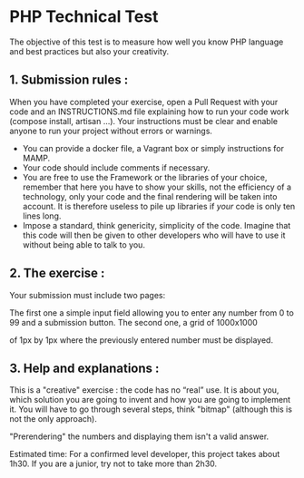 # PHP Technical Test

The objective of this test is to measure how well you know PHP language and best practices but also your creativity.

## 1.	Submission rules :

When you have completed your exercise, open a Pull Request with your code and an INSTRUCTIONS.md file explaining how to run your code work (compose install, artisan ...). Your instructions must be clear and enable anyone to run your project without errors or warnings.

-	You can provide a docker file, a Vagrant box or simply instructions for MAMP.
-	Your code should include comments if necessary.
-	You are free to use the Framework or the libraries of your choice, remember that here you have to show your skills, not the efficiency of a technology, only your code and the final rendering will be taken into account. It is therefore useless to pile up libraries if *your* code is only ten lines long.
-	Impose a standard, think genericity, simplicity of the code. Imagine that this code will then be given to other developers who will have to use it without being able to talk to you.

## 2.	The exercise :

Your submission must include two pages:

The first one a simple input field allowing you to enter any number from 0 to 99 and a submission button.
The second one, a grid of 1000x1000 <div> of 1px by 1px where the previously entered number must be displayed.

## 3.	Help and explanations :

This is a "creative" exercise : the code has no “real” use. It is about you, which solution you are going to invent and how you are going to implement it. You will have to go through several steps, think "bitmap" (although this is not the only approach).

"Prerendering" the numbers and displaying them isn't a valid answer.

Estimated time: For a confirmed level developer, this project takes about 1h30. If you are a junior, try not to take more than 2h30.
